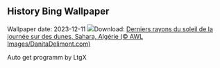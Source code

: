 ## History Bing Wallpaper
Wallpaper date: 2023-12-11
![](https://www.bing.com/th?id=OHR.SaharaDunes_FR-CA1394245405_UHD.jpg&w=1000)Download: [Derniers rayons du soleil de la journée sur des dunes, Sahara, Algérie (© AWL Images/DanitaDelimont.com)](https://www.bing.com/th?id=OHR.SaharaDunes_FR-CA1394245405_UHD.jpg)

Auto get programm by LtgX
